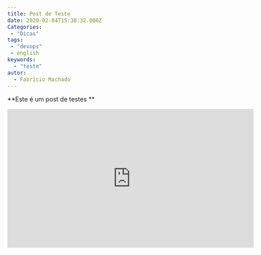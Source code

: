 ```yaml
---
title: Post de Teste
date: 2020-02-04T15:30:32.000Z
Categories:
 - "Dicas"
tags:
 - "devops"
 - english
keywords:
  - "teste"
autor:
  - Fabrício Machado
---
```

**Este é um post de testes **



 <iframe width="560" height="315" src="https://www.youtube-nocookie.com/embed/-wbtj11Mqvk" frameborder="0" allow="accelerometer; autoplay; encrypted-media; gyroscope; picture-in-picture" allowfullscreen></iframe>
